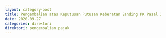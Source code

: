 ```yaml
---
layout: category-post
title: Pengembalian atas Keputusan Putusan Keberatan Banding PK Pasal 36 Pembetulan Pasal 16
date: 2020-09-27
categories: direktori
direktori: pengembalian pajak
---
```

